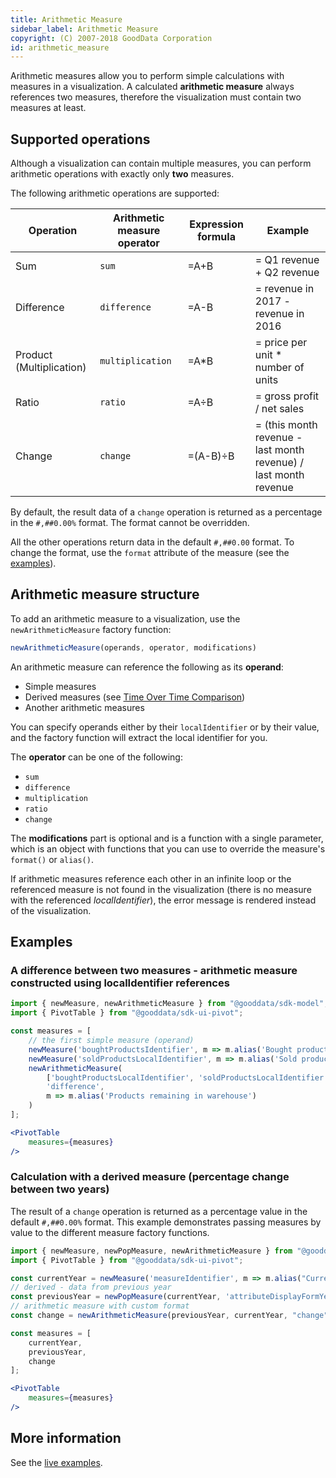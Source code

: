 ```yaml
---
title: Arithmetic Measure
sidebar_label: Arithmetic Measure
copyright: (C) 2007-2018 GoodData Corporation
id: arithmetic_measure
---
```


Arithmetic measures allow you to perform simple calculations with measures in a visualization.
A calculated **arithmetic measure** always references two measures, therefore the visualization must contain two measures at least.

## Supported operations

Although a visualization can contain multiple measures, you can perform arithmetic operations with exactly only **two** measures.

The following arithmetic operations are supported:

| Operation | Arithmetic measure operator | Expression formula | Example
|--- |---|---|---
| Sum | `sum` | =A+B | = Q1 revenue + Q2 revenue
| Difference | `difference` | =A-B | = revenue in 2017 - revenue in 2016
| Product (Multiplication) | `multiplication` |  =A*B | = price per unit * number of units
| Ratio | `ratio` |  =A÷B | = gross profit / net sales
| Change | `change` |  =(A-B)÷B | = (this month revenue - last month revenue) / last month revenue

By default, the result data of a `change` operation is returned as a percentage in the `#,##0.00%` format. The format cannot be overridden.

All the other operations return data in the default `#,##0.00` format.
To change the format, use the `format` attribute of the measure (see the [examples](#examples)).

## Arithmetic measure structure

To add an arithmetic measure to a visualization, use the `newArithmeticMeasure` factory function:

```javascript
newArithmeticMeasure(operands, operator, modifications)
```

An arithmetic measure can reference the following as its **operand**:
* Simple measures
* Derived measures (see [Time Over Time Comparison](20_misc__time_over_time_comparison.md))
* Another arithmetic measures

You can specify operands either by their `localIdentifier` or by their value, and the factory function will extract
the local identifier for you.

The **operator** can be one of the following:
* `sum`
* `difference`
* `multiplication`
* `ratio`
* `change`

The **modifications** part is optional and is a function with a single parameter, which is an object with functions that you can use to override the measure's `format()` or `alias()`.

If arithmetic measures reference each other in an infinite loop or the referenced measure is not found in the visualization (there is no measure with the referenced *localIdentifier*), the error message is rendered instead of the visualization.

## Examples

### A difference between two measures - arithmetic measure constructed using localIdentifier references

````jsx harmony
import { newMeasure, newArithmeticMeasure } from "@gooddata/sdk-model";
import { PivotTable } from "@gooddata/sdk-ui-pivot";

const measures = [
    // the first simple measure (operand)
    newMeasure('boughtProductsIdentifier', m => m.alias('Bought products from supplier')),
    newMeasure('soldProductsLocalIdentifier', m => m.alias('Sold products to customers')),
    newArithmeticMeasure(
        ['boughtProductsLocalIdentifier', 'soldProductsLocalIdentifier'],
        'difference',
        m => m.alias('Products remaining in warehouse')
    )
];

<PivotTable
    measures={measures}
/>
````

### Calculation with a derived measure (percentage change between two years)

The result of a `change` operation is returned as a percentage value in the default `#,##0.00%` format. This example
demonstrates passing measures by value to the different measure factory functions.

```jsx harmony
import { newMeasure, newPopMeasure, newArithmeticMeasure } from "@gooddata/sdk-model";
import { PivotTable } from "@gooddata/sdk-ui-pivot";

const currentYear = newMeasure('measureIdentifier', m => m.alias("Current Year"));
// derived - data from previous year
const previousYear = newPopMeasure(currentYear, 'attributeDisplayFormYearIdentifier',  m => m.alias("Previous Year"));
// arithmetic measure with custom format
const change = newArithmeticMeasure(previousYear, currentYear, "change", m => m.alias("Change between years").format("$#,#0.0%"));

const measures = [
    currentYear,
    previousYear,
    change
];

<PivotTable
    measures={measures}
/>
```

## More information

See the [live examples](https://gooddata-examples.herokuapp.com/arithmetic-measure).

